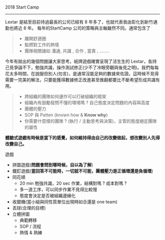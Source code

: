2018 Start Camp

***

Lextar 是結至目前待過最長的公司已經有 8 年多了，也就代表我由彰化到新竹通勤也將近 8 年。 每年的StartCamp 公司的策略與主軸雖然不同。通常包含了

> + 離開舒適圈
> + 點燃對工作的熱情
> + 團隊相關諸如 溝通, 共識 , 合作 , 當責 , ........ 

今年有拋出的幾個問題讓大家思考。紙牌遊戲確實呈現了活生生的 Lextar，各持己見爭論不下，勉強共識，操作測試修正(少不了冷眼旁觀與後見之明)。我們每每花太多時間，在說服但別人(勿言)，是通常沒能足夠的數據來佐證。這時候不見得需要一完美的解法，只要能獲得數據修正改進甚至推翻都要比不斷希望形成共識有用。

>  + 跨組織的團隊如何運作可以打破組織的框架
>  + 組織內有鼓勵發問不懂的環境嗎 ? 自己態度決定問題的內容與高度
>  + 團體的壓力
>  + SOP 與 Patten (known how & **Know why**)
>  + 你需要什麼樣的團隊 ? (執行 / 主動思考與決策)，主管的態度絕定團隊的屬性



**體驗式遊戲有時候是當下的感覺，如何維持得由自己的改變做起，想改變別人先得改變自己。**



遊戲

+ 拼圖遊戲(**問題會問到哪時候，自以為了解**)
+ 鐵釘遊戲(**當回答不可能時，一切就不可能，團體壓力是正循環還是負循環**)
+ 同花順
  + 20 min 勉強共識，20 sec 作業，結構對嗎 ? 成本對嗎 ? 
  + 多一道工序，可以同步作業不見得比較慢
  + 態度會決定是否被組織邊緣化
+ 收銀機(當小組與同性質單位出現時如合還是 one team)
+ 丟球(合理的目標)
+ 立體拼圖
  + 典範轉移
  + SOP / 流程
  + 熱情 & 熟練



